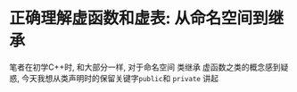 # 正确理解虚函数和虚表: 从命名空间到继承

笔者在初学C++时, 和大部分一样, 对于命名空间 类继承 虚函数之类的概念感到疑惑, 今天我想从类声明时的保留关键字`public`和 `private` 讲起

